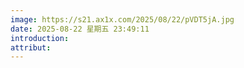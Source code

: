 ```yaml
---
image: https://s21.ax1x.com/2025/08/22/pVDT5jA.jpg
date: 2025-08-22 星期五 23:49:11
introduction:
attribut:
---
```

